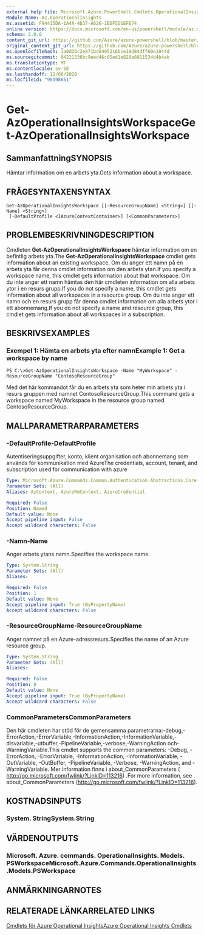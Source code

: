 ```yaml
---
external help file: Microsoft.Azure.PowerShell.Cmdlets.OperationalInsights.dll-Help.xml
Module Name: Az.OperationalInsights
ms.assetid: F94415DA-1A4A-4D37-A626-1EDF5D1EFE74
online version: https://docs.microsoft.com/en-us/powershell/module/az.operationalinsights/get-azoperationalinsightsworkspace
schema: 2.0.0
content_git_url: https://github.com/Azure/azure-powershell/blob/master/src/OperationalInsights/OperationalInsights/help/Get-AzOperationalInsightsWorkspace.md
original_content_git_url: https://github.com/Azure/azure-powershell/blob/master/src/OperationalInsights/OperationalInsights/help/Get-AzOperationalInsightsWorkspace.md
ms.openlocfilehash: 1a0d36c2e871bd0495216bce18d84dff60e1044d
ms.sourcegitcommit: 04221336bc9eed46c05ed1e828a6811534d4b4ab
ms.translationtype: MT
ms.contentlocale: sv-SE
ms.lasthandoff: 12/08/2020
ms.locfileid: "98398651"
---
```

# <span data-ttu-id="18df1-101">Get-AzOperationalInsightsWorkspace</span><span class="sxs-lookup"><span data-stu-id="18df1-101">Get-AzOperationalInsightsWorkspace</span></span>

## <span data-ttu-id="18df1-102">Sammanfattning</span><span class="sxs-lookup"><span data-stu-id="18df1-102">SYNOPSIS</span></span>
<span data-ttu-id="18df1-103">Hämtar information om en arbets yta.</span><span class="sxs-lookup"><span data-stu-id="18df1-103">Gets information about a workspace.</span></span>

## <span data-ttu-id="18df1-104">FRÅGESYNTAXEN</span><span class="sxs-lookup"><span data-stu-id="18df1-104">SYNTAX</span></span>

```
Get-AzOperationalInsightsWorkspace [[-ResourceGroupName] <String>] [[-Name] <String>]
 [-DefaultProfile <IAzureContextContainer>] [<CommonParameters>]
```

## <span data-ttu-id="18df1-105">PROBLEMBESKRIVNING</span><span class="sxs-lookup"><span data-stu-id="18df1-105">DESCRIPTION</span></span>
<span data-ttu-id="18df1-106">Cmdleten **Get-AzOperationalInsightsWorkspace** hämtar information om en befintlig arbets yta.</span><span class="sxs-lookup"><span data-stu-id="18df1-106">The **Get-AzOperationalInsightsWorkspace** cmdlet gets information about an existing workspace.</span></span>
<span data-ttu-id="18df1-107">Om du anger ett namn på en arbets yta får denna cmdlet information om den arbets ytan.</span><span class="sxs-lookup"><span data-stu-id="18df1-107">If you specify a workspace name, this cmdlet gets information about that workspace.</span></span>
<span data-ttu-id="18df1-108">Om du inte anger ett namn hämtas den här cmdleten information om alla arbets ytor i en resurs grupp.</span><span class="sxs-lookup"><span data-stu-id="18df1-108">If you do not specify a name, this cmdlet gets information about all workspaces in a resource group.</span></span>
<span data-ttu-id="18df1-109">Om du inte anger ett namn och en resurs grupp får denna cmdlet information om alla arbets ytor i ett abonnemang.</span><span class="sxs-lookup"><span data-stu-id="18df1-109">If you do not specify a name and resource group, this cmdlet gets information about all workspaces in a subscription.</span></span>

## <span data-ttu-id="18df1-110">BESKRIVS</span><span class="sxs-lookup"><span data-stu-id="18df1-110">EXAMPLES</span></span>

### <span data-ttu-id="18df1-111">Exempel 1: Hämta en arbets yta efter namn</span><span class="sxs-lookup"><span data-stu-id="18df1-111">Example 1: Get a workspace by name</span></span>
```
PS C:\>Get-AzOperationalInsightsWorkspace -Name "MyWorkspace" -ResourceGroupName "ContosoResourceGroup"
```

<span data-ttu-id="18df1-112">Med det här kommandot får du en arbets yta som heter min arbets yta i resurs gruppen med namnet ContosoResourceGroup.</span><span class="sxs-lookup"><span data-stu-id="18df1-112">This command gets a workspace named MyWorkspace in the resource group named ContosoResourceGroup.</span></span>

## <span data-ttu-id="18df1-113">MALLPARAMETRAR</span><span class="sxs-lookup"><span data-stu-id="18df1-113">PARAMETERS</span></span>

### <span data-ttu-id="18df1-114">-DefaultProfile</span><span class="sxs-lookup"><span data-stu-id="18df1-114">-DefaultProfile</span></span>
<span data-ttu-id="18df1-115">Autentiseringsuppgifter, konto, klient organisation och abonnemang som används för kommunikation med Azure</span><span class="sxs-lookup"><span data-stu-id="18df1-115">The credentials, account, tenant, and subscription used for communication with azure</span></span>

```yaml
Type: Microsoft.Azure.Commands.Common.Authentication.Abstractions.Core.IAzureContextContainer
Parameter Sets: (All)
Aliases: AzContext, AzureRmContext, AzureCredential

Required: False
Position: Named
Default value: None
Accept pipeline input: False
Accept wildcard characters: False
```

### <span data-ttu-id="18df1-116">-Namn</span><span class="sxs-lookup"><span data-stu-id="18df1-116">-Name</span></span>
<span data-ttu-id="18df1-117">Anger arbets ytans namn.</span><span class="sxs-lookup"><span data-stu-id="18df1-117">Specifies the workspace name.</span></span>

```yaml
Type: System.String
Parameter Sets: (All)
Aliases:

Required: False
Position: 1
Default value: None
Accept pipeline input: True (ByPropertyName)
Accept wildcard characters: False
```

### <span data-ttu-id="18df1-118">-ResourceGroupName</span><span class="sxs-lookup"><span data-stu-id="18df1-118">-ResourceGroupName</span></span>
<span data-ttu-id="18df1-119">Anger namnet på en Azure-adressresurs.</span><span class="sxs-lookup"><span data-stu-id="18df1-119">Specifies the name of an Azure resource group.</span></span>

```yaml
Type: System.String
Parameter Sets: (All)
Aliases:

Required: False
Position: 0
Default value: None
Accept pipeline input: True (ByPropertyName)
Accept wildcard characters: False
```

### <span data-ttu-id="18df1-120">CommonParameters</span><span class="sxs-lookup"><span data-stu-id="18df1-120">CommonParameters</span></span>
<span data-ttu-id="18df1-121">Den här cmdleten har stöd för de gemensamma parametrarna:-debug,-ErrorAction,-ErrorVariable,-InformationAction,-InformationVariable,-disvariable,-utbuffer,-PipelineVariable,-verbose,-WarningAction och-WarningVariable.</span><span class="sxs-lookup"><span data-stu-id="18df1-121">This cmdlet supports the common parameters: -Debug, -ErrorAction, -ErrorVariable, -InformationAction, -InformationVariable, -OutVariable, -OutBuffer, -PipelineVariable, -Verbose, -WarningAction, and -WarningVariable.</span></span> <span data-ttu-id="18df1-122">Mer information finns i about_CommonParameters ( http://go.microsoft.com/fwlink/?LinkID=113216) .</span><span class="sxs-lookup"><span data-stu-id="18df1-122">For more information, see about_CommonParameters (http://go.microsoft.com/fwlink/?LinkID=113216).</span></span>

## <span data-ttu-id="18df1-123">KOSTNADS</span><span class="sxs-lookup"><span data-stu-id="18df1-123">INPUTS</span></span>

### <span data-ttu-id="18df1-124">System. String</span><span class="sxs-lookup"><span data-stu-id="18df1-124">System.String</span></span>

## <span data-ttu-id="18df1-125">VÄRDEN</span><span class="sxs-lookup"><span data-stu-id="18df1-125">OUTPUTS</span></span>

### <span data-ttu-id="18df1-126">Microsoft. Azure. commands. OperationalInsights. Models. PSWorkspace</span><span class="sxs-lookup"><span data-stu-id="18df1-126">Microsoft.Azure.Commands.OperationalInsights.Models.PSWorkspace</span></span>

## <span data-ttu-id="18df1-127">ANMÄRKNINGAR</span><span class="sxs-lookup"><span data-stu-id="18df1-127">NOTES</span></span>

## <span data-ttu-id="18df1-128">RELATERADE LÄNKAR</span><span class="sxs-lookup"><span data-stu-id="18df1-128">RELATED LINKS</span></span>

[<span data-ttu-id="18df1-129">Cmdlets för Azure Operational Insights</span><span class="sxs-lookup"><span data-stu-id="18df1-129">Azure Operational Insights Cmdlets</span></span>](./Az.OperationalInsights.md)



